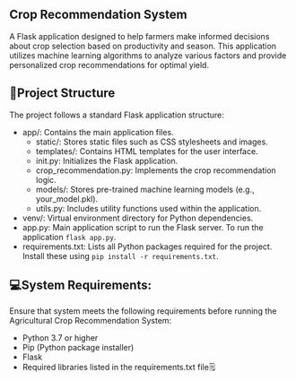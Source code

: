 ##                                   Crop Recommendation System
A Flask application designed to help farmers make informed decisions about crop selection based on productivity and season. This application utilizes machine learning algorithms to analyze various factors and provide personalized crop recommendations for optimal yield.


## 🚀Project Structure
The project follows a standard Flask application structure:

 - app/: Contains the main application files.
   - static/: Stores static files such as CSS stylesheets and images.
   - templates/: Contains HTML templates for the user interface.
   - init.py: Initializes the Flask application.
   - crop_recommendation.py: Implements the crop recommendation logic.
   - models/: Stores pre-trained machine learning models (e.g., your_model.pkl).
   - utils.py: Includes utility functions used within the application.
 - venv/: Virtual environment directory for Python dependencies.
 - app.py: Main application script to run the Flask server. To run the application `flask app.py`.
 - requirements.txt: Lists all Python packages required for the project. Install these using `pip install -r requirements.txt`.


## 💻System Requirements:

Ensure that system meets the following requirements before running the Agricultural Crop Recommendation System:

*   Python 3.7 or higher 
*   Pip (Python package installer) 
*   Flask 
*   Required libraries listed in the requirements.txt file🗒️
